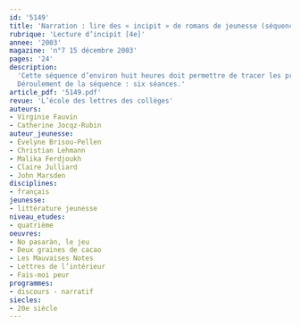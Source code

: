 ```yaml
---
id: '5149'
title: 'Narration : lire des « incipit » de romans de jeunesse (séquence)'
rubrique: 'Lecture d’incipit [4e]'
annee: '2003'
magazine: 'n°7 15 décembre 2003'
pages: '24'
description: 
  'Cette séquence d’environ huit heures doit permettre de tracer les principaux axes du programme et d’amener les élèves à lire en travaillant sur les différentes fonctions de l’incipit. Elle peut également servir, en début d’année scolaire, à présenter le programme à la classe tout en la mettant très vite au travail. Pour ce faire, cet article présente un corpus de quatre incipit empruntés à des genres de récits variés, tous puisés dans la littérature de jeunesse : « Deux Graines de cacao » introduit la critique sociale au XVIIIe siècle ; « Les Mauvaises Notes » présentent le récit d’adolescence ; « No pasarán », annonce le fantastique et « Lettres de l’intérieur » illustre le genre épistolaire. Parce qu’elle s’appuie sur des incipit, cette séquence incite souvent spontanément de nombreux élèves à lire la suite d’un ou plusieurs de ces romans, sachant par ailleurs qu’ils leur seront proposés au fil de l’année en lecture cursive.
  Déroulement de la séquence : six séances.'
article_pdf: '5149.pdf'
revue: 'L’école des lettres des collèges'
auteurs:
- Virginie Fauvin
- Catherine Jocqz-Rubin
auteur_jeunesse:
- Évelyne Brisou-Pellen
- Christian Lehmann
- Malika Ferdjoukh
- Claire Julliard
- John Marsden
disciplines:
- français
jeunesse:
- littérature jeunesse
niveau_etudes:
- quatrième
oeuvres:
- No pasaràn, le jeu
- Deux graines de cacao
- Les Mauvaises Notes
- Lettres de l’intérieur
- Fais-moi peur
programmes:
- discours - narratif
siecles:
- 20e siècle
---
```

